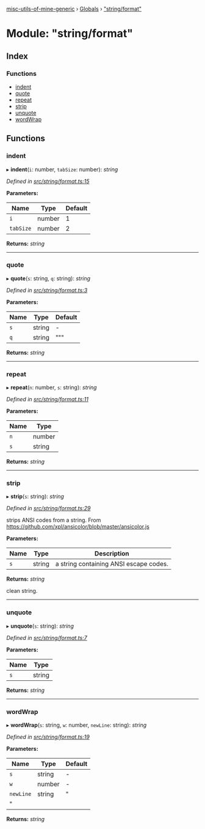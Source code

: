 [misc-utils-of-mine-generic](../README.md) › [Globals](../globals.md) › ["string/format"](_string_format_.md)

# Module: "string/format"

## Index

### Functions

* [indent](_string_format_.md#indent)
* [quote](_string_format_.md#quote)
* [repeat](_string_format_.md#repeat)
* [strip](_string_format_.md#strip)
* [unquote](_string_format_.md#unquote)
* [wordWrap](_string_format_.md#wordwrap)

## Functions

###  indent

▸ **indent**(`i`: number, `tabSize`: number): *string*

*Defined in [src/string/format.ts:15](https://github.com/cancerberoSgx/misc-utils-of-mine/blob/a1f5608/misc-utils-of-mine-generic/src/string/format.ts#L15)*

**Parameters:**

Name | Type | Default |
------ | ------ | ------ |
`i` | number | 1 |
`tabSize` | number | 2 |

**Returns:** *string*

___

###  quote

▸ **quote**(`s`: string, `q`: string): *string*

*Defined in [src/string/format.ts:3](https://github.com/cancerberoSgx/misc-utils-of-mine/blob/a1f5608/misc-utils-of-mine-generic/src/string/format.ts#L3)*

**Parameters:**

Name | Type | Default |
------ | ------ | ------ |
`s` | string | - |
`q` | string | """ |

**Returns:** *string*

___

###  repeat

▸ **repeat**(`n`: number, `s`: string): *string*

*Defined in [src/string/format.ts:11](https://github.com/cancerberoSgx/misc-utils-of-mine/blob/a1f5608/misc-utils-of-mine-generic/src/string/format.ts#L11)*

**Parameters:**

Name | Type |
------ | ------ |
`n` | number |
`s` | string |

**Returns:** *string*

___

###  strip

▸ **strip**(`s`: string): *string*

*Defined in [src/string/format.ts:29](https://github.com/cancerberoSgx/misc-utils-of-mine/blob/a1f5608/misc-utils-of-mine-generic/src/string/format.ts#L29)*

strips ANSI codes from a string. From https://github.com/xpl/ansicolor/blob/master/ansicolor.js

**Parameters:**

Name | Type | Description |
------ | ------ | ------ |
`s` | string | a string containing ANSI escape codes. |

**Returns:** *string*

clean string.

___

###  unquote

▸ **unquote**(`s`: string): *string*

*Defined in [src/string/format.ts:7](https://github.com/cancerberoSgx/misc-utils-of-mine/blob/a1f5608/misc-utils-of-mine-generic/src/string/format.ts#L7)*

**Parameters:**

Name | Type |
------ | ------ |
`s` | string |

**Returns:** *string*

___

###  wordWrap

▸ **wordWrap**(`s`: string, `w`: number, `newLine`: string): *string*

*Defined in [src/string/format.ts:19](https://github.com/cancerberoSgx/misc-utils-of-mine/blob/a1f5608/misc-utils-of-mine-generic/src/string/format.ts#L19)*

**Parameters:**

Name | Type | Default |
------ | ------ | ------ |
`s` | string | - |
`w` | number | - |
`newLine` | string | "
" |

**Returns:** *string*
